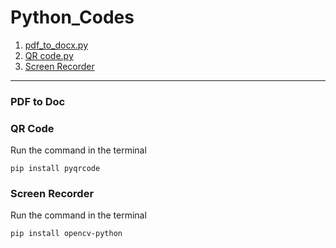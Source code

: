 # Python_Codes

1. [pdf_to_docx.py](pdf_to_docx.py)
2. [QR code.py](qrcode.py)
3. [Screen Recorder](screen_recorder.py)

---

### PDF to Doc

### QR Code

Run the command in the terminal

```
pip install pyqrcode
```

### Screen Recorder

Run the command in the terminal

```
pip install opencv-python
```
